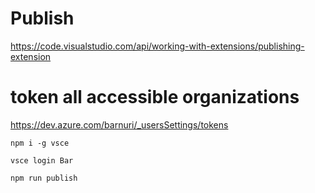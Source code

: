# Publish

https://code.visualstudio.com/api/working-with-extensions/publishing-extension

# token all accessible organizations

https://dev.azure.com/barnuri/_usersSettings/tokens

```
npm i -g vsce

vsce login Bar

npm run publish 
```

